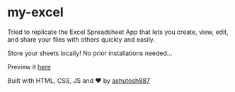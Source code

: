 # my-excel
Tried to replicate the Excel Spreadsheet App that lets you create, view, edit, and share your files with others quickly and easily.

Store your sheets locally! No prior installations needed...

Preview it [here](https://excel887.netlify.app/)

Built with HTML, CSS, JS and ❤️ by [ashutosh887](https://github.com/ashutosh887)
